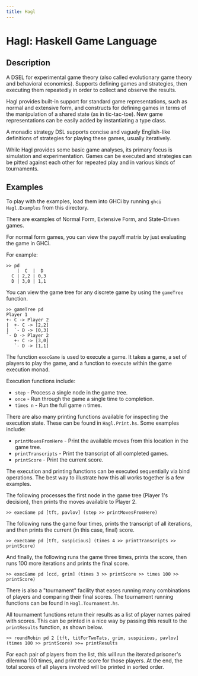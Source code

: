 ```yaml
---
title: Hagl
---
```


# Hagl: Haskell Game Language #

## Description ##

A DSEL for experimental game theory (also called evolutionary game theory and
behavioral economics).  Supports defining games and strategies, then executing
them repeatedly in order to collect and observe the results.

Hagl provides built-in support for standard game representations, such as
normal and extensive form, and constructs for defining games in terms of the
manipulation of a shared state (as in tic-tac-toe).  New game representations
can be easily added by instantiating a type class.

A monadic strategy DSL supports concise and vaguely English-like definitions of
strategies for playing these games, usually iteratively.

While Hagl provides some basic game analyses, its primary focus is simulation
and experimentation.  Games can be executed and strategies can be pitted
against each other for repeated play and in various kinds of tournaments.


## Examples ##

To play with the examples, load them into GHCi by running `ghci Hagl.Examples`
from this directory.

There are examples of Normal Form, Extensive Form, and State-Driven games.

For normal form games, you can view the payoff matrix by just evaluating the
game in GHCi.

For example:

    >> pd
        |  C  |  D 
      C | 2,2 | 0,3
      D | 3,0 | 1,1
    
You can view the game tree for any discrete game by using the `gameTree` function.

    >> gameTree pd
    Player 1
    +- C -> Player 2
    |  +- C -> [2,2]
    |  `- D -> [0,3]
    `- D -> Player 2
       +- C -> [3,0]
       `- D -> [1,1]

The function `execGame` is used to execute a game.  It takes a game, a set of
players to play the game, and a function to execute within the game execution
monad.

Execution functions include:

 * `step` - Process a single node in the game tree.
 * `once` - Run through the game a single time to completion.
 * `times n` - Run the full game `n` times.

There are also many printing functions available for inspecting the execution
state.  These can be found in `Hagl.Print.hs`.  Some examples
include:

 * `printMovesFromHere` - Print the available moves from this location in the game tree.
 * `printTranscripts` - Print the transcript of all completed games.
 * `printScore` - Print the current score.

The execution and printing functions can be executed sequentially via bind
operations.  The best way to illustrate how this all works together is a few
examples.

The following processes the first node in the game tree (Player 1's decision),
then prints the moves available to Player 2.
    
    >> execGame pd [tft, pavlov] (step >> printMovesFromHere)

The following runs the game four times, prints the transcript of all
iterations, and then prints the current (in this case, final) score.

    >> execGame pd [tft, suspicious] (times 4 >> printTranscripts >> printScore)

And finally, the following runs the game three times, prints the score, then
runs 100 more iterations and prints the final score.

    >> execGame pd [ccd, grim] (times 3 >> printScore >> times 100 >> printScore)

There is also a "tournament" facility that eases running many combinations of
players and comparing their final scores.  The tournament running functions
can be found in `Hagl.Tournament.hs`.

All tournament functions return their results as a list of player names paired
with scores.  This can be printed in a nice way by passing this result to the
`printResults` function, as shown below.

    >> roundRobin pd 2 [tft, titForTwoTats, grim, suspicious, pavlov] (times 100 >> printScore) >>= printResults

For each pair of players from the list, this will run the iterated prisoner's
dilemma 100 times, and print the score for those players.  At the end, the
total scores of all players involved will be printed in sorted order.
